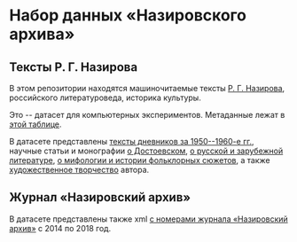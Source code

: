 # Набор данных «Назировского архива»

## Тексты Р. Г. Назирова

В этом репозитории находятся машиночитаемые тексты [Р. Г. Назирова](https://ru.wikipedia.org/wiki/%D0%9D%D0%B0%D0%B7%D0%B8%D1%80%D0%BE%D0%B2,_%D0%A0%D0%BE%D0%BC%D1%8D%D0%BD_%D0%93%D0%B0%D1%84%D0%B0%D0%BD%D0%BE%D0%B2%D0%B8%D1%87 "Р. Г. Назиров в Википедии"), российского литературоведа, историка культуры. 

Это -- датасет для компьютерных экспериментов. Метаданные лежат в [этой таблице](https://github.com/nevmenandr/nazirov-texts-dataset/blob/master/metatable.tsv "Метаданные").

В датасете представлены [тексты дневников за 1950--1960-е гг.](https://github.com/nevmenandr/nazirov-texts-dataset/tree/master/diary), научные статьи и монографии [о Достоевском](https://github.com/nevmenandr/nazirov-texts-dataset/tree/master/dostoevsky), [о русской и зарубежной литературе](https://github.com/nevmenandr/nazirov-texts-dataset/tree/master/literature), [о мифологии и истории фольклорных сюжетов](https://github.com/nevmenandr/nazirov-texts-dataset/tree/master/myth), а также [художественное творчество](https://github.com/nevmenandr/nazirov-texts-dataset/tree/master/fiction) автора.

## Журнал «Назировский архив»

В датасете представлены также xml [с номерами журнала «Назировский архив»](https://github.com/nevmenandr/nazirov-texts-dataset/tree/master/journal) с 2014 по 2018 год.

